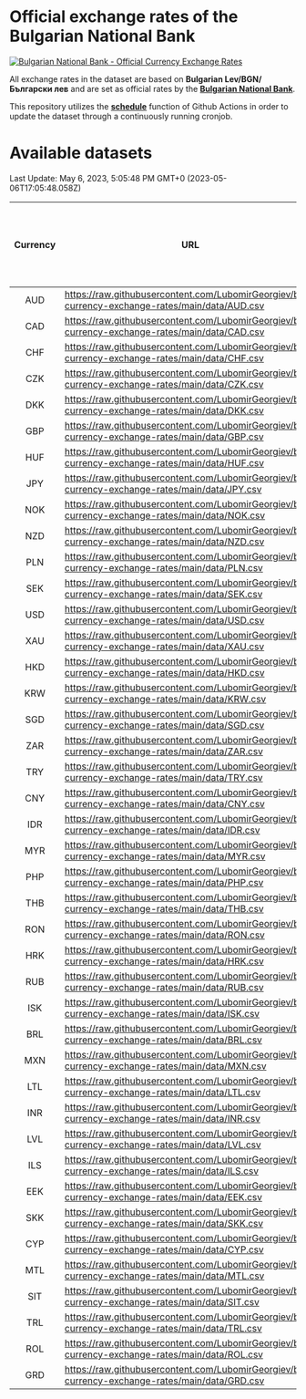# Official exchange rates of the Bulgarian National Bank

[![Bulgarian National Bank - Official Currency Exchange Rates](https://github.com/LubomirGeorgiev/bnb-currency-exchange-rates/actions/workflows/update-rates.yml/badge.svg?branch=main)](https://github.com/LubomirGeorgiev/bnb-currency-exchange-rates/actions/workflows/update-rates.yml)

All exchange rates in the dataset are based on **Bulgarian Lev/BGN/Български лев** and are set as official rates by the [**Bulgarian National Bank**](https://www.bnb.bg/Statistics/StExternalSector/StExchangeRates/StERForeignCurrencies/index.htm?toLang=_EN).

This repository utilizes the [**schedule**](https://docs.github.com/en/actions/reference/events-that-trigger-workflows) function of Github Actions in order to update the dataset through a continuously running cronjob.

# Available datasets

<!-- START LINKS (DO NOT EVER FU*ING DELETE THIS COMMENT FOR THE LOVE OF YOUR LIFE!!! IF YOU ARE CURIOS HOW IT WORKS, YOU CAN HAVE A LOOK AT ./src/updateReadme.ts) -->

Last Update: May 6, 2023, 5:05:48 PM GMT+0 (2023-05-06T17:05:48.058Z)

| Currency | URL                                                                                             | Number of records | Number of missing days that were filled in |
| :------: | ----------------------------------------------------------------------------------------------- | :---------------: | :----------------------------------------: |
|   AUD    | https://raw.githubusercontent.com/LubomirGeorgiev/bnb-currency-exchange-rates/main/data/AUD.csv |       8854        |                    2737                    |
|   CAD    | https://raw.githubusercontent.com/LubomirGeorgiev/bnb-currency-exchange-rates/main/data/CAD.csv |       8854        |                    2737                    |
|   CHF    | https://raw.githubusercontent.com/LubomirGeorgiev/bnb-currency-exchange-rates/main/data/CHF.csv |       8854        |                    2737                    |
|   CZK    | https://raw.githubusercontent.com/LubomirGeorgiev/bnb-currency-exchange-rates/main/data/CZK.csv |       8854        |                    2737                    |
|   DKK    | https://raw.githubusercontent.com/LubomirGeorgiev/bnb-currency-exchange-rates/main/data/DKK.csv |       8854        |                    2737                    |
|   GBP    | https://raw.githubusercontent.com/LubomirGeorgiev/bnb-currency-exchange-rates/main/data/GBP.csv |       8854        |                    2737                    |
|   HUF    | https://raw.githubusercontent.com/LubomirGeorgiev/bnb-currency-exchange-rates/main/data/HUF.csv |       8854        |                    2737                    |
|   JPY    | https://raw.githubusercontent.com/LubomirGeorgiev/bnb-currency-exchange-rates/main/data/JPY.csv |       8854        |                    2737                    |
|   NOK    | https://raw.githubusercontent.com/LubomirGeorgiev/bnb-currency-exchange-rates/main/data/NOK.csv |       8854        |                    2737                    |
|   NZD    | https://raw.githubusercontent.com/LubomirGeorgiev/bnb-currency-exchange-rates/main/data/NZD.csv |       8854        |                    2737                    |
|   PLN    | https://raw.githubusercontent.com/LubomirGeorgiev/bnb-currency-exchange-rates/main/data/PLN.csv |       8854        |                    2737                    |
|   SEK    | https://raw.githubusercontent.com/LubomirGeorgiev/bnb-currency-exchange-rates/main/data/SEK.csv |       8854        |                    2737                    |
|   USD    | https://raw.githubusercontent.com/LubomirGeorgiev/bnb-currency-exchange-rates/main/data/USD.csv |       8854        |                    2737                    |
|   XAU    | https://raw.githubusercontent.com/LubomirGeorgiev/bnb-currency-exchange-rates/main/data/XAU.csv |       8854        |                    2739                    |
|   HKD    | https://raw.githubusercontent.com/LubomirGeorgiev/bnb-currency-exchange-rates/main/data/HKD.csv |       8554        |                    2648                    |
|   KRW    | https://raw.githubusercontent.com/LubomirGeorgiev/bnb-currency-exchange-rates/main/data/KRW.csv |       8554        |                    2648                    |
|   SGD    | https://raw.githubusercontent.com/LubomirGeorgiev/bnb-currency-exchange-rates/main/data/SGD.csv |       8554        |                    2648                    |
|   ZAR    | https://raw.githubusercontent.com/LubomirGeorgiev/bnb-currency-exchange-rates/main/data/ZAR.csv |       8554        |                    2648                    |
|   TRY    | https://raw.githubusercontent.com/LubomirGeorgiev/bnb-currency-exchange-rates/main/data/TRY.csv |       6674        |                    2069                    |
|   CNY    | https://raw.githubusercontent.com/LubomirGeorgiev/bnb-currency-exchange-rates/main/data/CNY.csv |       6554        |                    2033                    |
|   IDR    | https://raw.githubusercontent.com/LubomirGeorgiev/bnb-currency-exchange-rates/main/data/IDR.csv |       6554        |                    2033                    |
|   MYR    | https://raw.githubusercontent.com/LubomirGeorgiev/bnb-currency-exchange-rates/main/data/MYR.csv |       6554        |                    2033                    |
|   PHP    | https://raw.githubusercontent.com/LubomirGeorgiev/bnb-currency-exchange-rates/main/data/PHP.csv |       6554        |                    2033                    |
|   THB    | https://raw.githubusercontent.com/LubomirGeorgiev/bnb-currency-exchange-rates/main/data/THB.csv |       6554        |                    2033                    |
|   RON    | https://raw.githubusercontent.com/LubomirGeorgiev/bnb-currency-exchange-rates/main/data/RON.csv |       6495        |                    2015                    |
|   HRK    | https://raw.githubusercontent.com/LubomirGeorgiev/bnb-currency-exchange-rates/main/data/HRK.csv |       6428        |                    1992                    |
|   RUB    | https://raw.githubusercontent.com/LubomirGeorgiev/bnb-currency-exchange-rates/main/data/RUB.csv |       6124        |                    1895                    |
|   ISK    | https://raw.githubusercontent.com/LubomirGeorgiev/bnb-currency-exchange-rates/main/data/ISK.csv |       5852        |                    1813                    |
|   BRL    | https://raw.githubusercontent.com/LubomirGeorgiev/bnb-currency-exchange-rates/main/data/BRL.csv |       5584        |                    1736                    |
|   MXN    | https://raw.githubusercontent.com/LubomirGeorgiev/bnb-currency-exchange-rates/main/data/MXN.csv |       5584        |                    1736                    |
|   LTL    | https://raw.githubusercontent.com/LubomirGeorgiev/bnb-currency-exchange-rates/main/data/LTL.csv |       5515        |                    1691                    |
|   INR    | https://raw.githubusercontent.com/LubomirGeorgiev/bnb-currency-exchange-rates/main/data/INR.csv |       5215        |                    1620                    |
|   LVL    | https://raw.githubusercontent.com/LubomirGeorgiev/bnb-currency-exchange-rates/main/data/LVL.csv |       5154        |                    1581                    |
|   ILS    | https://raw.githubusercontent.com/LubomirGeorgiev/bnb-currency-exchange-rates/main/data/ILS.csv |       4491        |                    1401                    |
|   EEK    | https://raw.githubusercontent.com/LubomirGeorgiev/bnb-currency-exchange-rates/main/data/EEK.csv |       4360        |                    1333                    |
|   SKK    | https://raw.githubusercontent.com/LubomirGeorgiev/bnb-currency-exchange-rates/main/data/SKK.csv |       3334        |                    1023                    |
|   CYP    | https://raw.githubusercontent.com/LubomirGeorgiev/bnb-currency-exchange-rates/main/data/CYP.csv |       3266        |                    997                     |
|   MTL    | https://raw.githubusercontent.com/LubomirGeorgiev/bnb-currency-exchange-rates/main/data/MTL.csv |       2966        |                    908                     |
|   SIT    | https://raw.githubusercontent.com/LubomirGeorgiev/bnb-currency-exchange-rates/main/data/SIT.csv |       2904        |                    887                     |
|   TRL    | https://raw.githubusercontent.com/LubomirGeorgiev/bnb-currency-exchange-rates/main/data/TRL.csv |       2178        |                    666                     |
|   ROL    | https://raw.githubusercontent.com/LubomirGeorgiev/bnb-currency-exchange-rates/main/data/ROL.csv |       2059        |                    633                     |
|   GRD    | https://raw.githubusercontent.com/LubomirGeorgiev/bnb-currency-exchange-rates/main/data/GRD.csv |        359        |                    107                     |

<!-- END LINKS (DO NOT EVER FU*ING DELETE THIS COMMENT FOR THE LOVE OF YOUR LIFE!!! IF YOU ARE CURIOS HOW IT WORKS, YOU CAN HAVE A LOOK AT ./src/updateReadme.ts) -->

